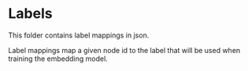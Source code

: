 # Labels

This folder contains label mappings in json. 

Label mappings map a given node id to the label that will be used when training the embedding model.
